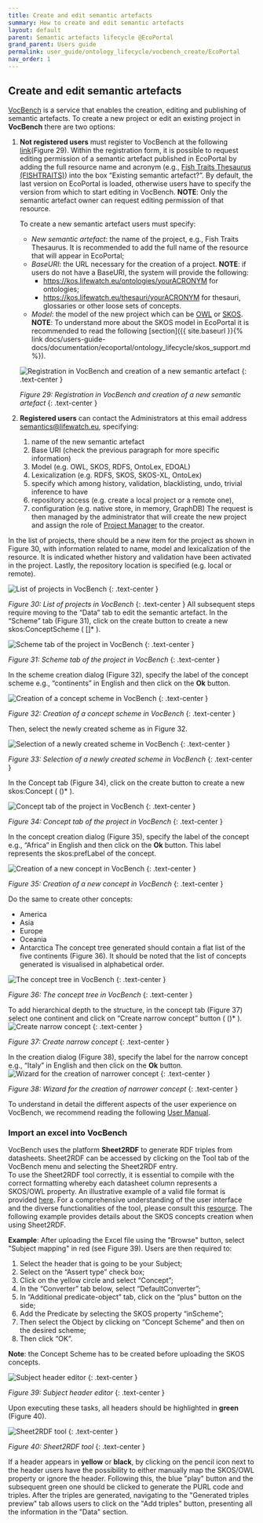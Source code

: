 ```yaml
---
title: Create and edit semantic artefacts
summary: How to create and edit semantic artefacts
layout: default
parent: Semantic artefacts lifecycle @EcoPortal
grand_parent: Users guide
permalink: user_guide/ontology_lifecycle/vocbench_create/EcoPortal
nav_order: 1
---
```

## Create and edit semantic artefacts

[VocBench](https://vocbench.lifewatchitaly.eu/vocbench3/) is a service that enables the creation, editing and publishing of semantic artefacts. 
To create a new project or edit an existing project in **VocBench** there are two options:
1. **Not registered users** must register to VocBench at the following [link](https://vocbench.lifewatchitaly.eu/vocbench3/)(Figure 29).
   Within the registration form, it is possible to request editing permission of a semantic artefact published in EcoPortal by adding the full resource name and acronym (e.g., [Fish Traits Thesaurus (FISHTRAITS)](http://ecoportal.lifewatchitaly.eu/ontologies/FISHTRAITS)) into the box “Existing semantic artefact?”. By default, the last version on EcoPortal is loaded, otherwise users have to specify the version from which to start editing in VocBench. **NOTE**: Only the semantic artefact owner can request editing permission of that resource. 

   To create a new semantic artefact users must specify:
    - *New semantic artefact*: the name of the project, e.g., Fish Traits Thesaurus. It is recommended to add the full name of the resource that will appear in EcoPortal;
    - *BaseURI*: the URL necessary for the creation of a project. **NOTE**: if users do not have a BaseURI, the system will provide the following: 
        - https://kos.lifewatch.eu/ontologies/yourACRONYM for ontologies;
        - https://kos.lifewatch.eu/thesauri/yourACRONYM for thesauri, glossaries or other loose sets of concepts.
    - *Model*: the model of the new project which can be [OWL](https://www.w3.org/TR/owl-features/) or [SKOS](https://www.w3.org/TR/skos-reference/). **NOTE**: To understand more about the SKOS model in EcoPortal it is recommended to read the following [section]({{ site.baseurl }}{% link docs/users-guide-docs/documentation/ecoportal/ontology_lifecycle/skos_support.md %}). 

   ![Registration in VocBench and creation of a new semantic artefact]({{site.figures_link}}/{{page.portal}}/Figure29.png)
   {: .text-center }
   
   _Figure 29: Registration in VocBench and creation of a new semantic artefact_
   {: .text-center }

2. **Registered users** can contact the Administrators at this email address semantics@lifewatch.eu, specifying: 
   1. name of the new semantic artefact
   2. Base URI (check the previous paragraph for more specific information)
   3. Model (e.g. OWL, SKOS, RDFS, OntoLex, EDOAL)
   4. Lexicalization (e.g. RDFS, SKOS, SKOS-XL, OntoLex)
   5. specify which among history, validation, blacklisting, undo, trivial inference to have
   6. repository access (e.g. create a local project or a remote one), 
   7. configuration (e.g. native store, in memory, GraphDB)
The request is then managed by the administrator that will create the new project and assign the role of [Project Manager](http://vocbench.uniroma2.it/doc/user/roles_adm.jsf) to the creator. 

In the list of projects, there should be a new item for the project as shown in Figure 30, with information related to name, model and lexicalization of the resource. It is indicated whether history and validation have been activated  in the project. Lastly, the repository location is specified (e.g. local or remote).

![List of projects in VocBench]({{site.figures_link}}/{{page.portal}}/Figure30.png)
{: .text-center }

_Figure 30:  List of projects in VocBench_
{: .text-center }
All subsequent steps require moving to the “Data” tab to edit the semantic artefact. In the “Scheme” tab (Figure 31), click on the create button to create a new skos:ConceptScheme ( []* ).

![Scheme tab of the project in VocBench]({{site.figures_link}}/{{page.portal}}/Figure31.png)
{: .text-center }

_Figure 31: Scheme tab of the project in VocBench_
{: .text-center }

In the scheme creation dialog (Figure 32), specify the label of the concept scheme e.g., “continents” in English and then click on the **Ok** button.

![Creation of a concept scheme in VocBench]({{site.figures_link}}/{{page.portal}}/Figure32.png)
{: .text-center }

_Figure 32: Creation of a concept scheme in VocBench_
{: .text-center }

Then, select the newly created scheme as in Figure 32.

![Selection of a newly created scheme in VocBench]({{site.figures_link}}/{{page.portal}}/Figure33.png)
{: .text-center }

_Figure 33: Selection of a newly created scheme in VocBench_
{: .text-center }

In the Concept tab (Figure 34), click on the create button to create a new skos:Concept ( ()* ).

![Concept tab of the project in VocBench]({{site.figures_link}}/{{page.portal}}/Figure34.png)
{: .text-center }

_Figure 34: Concept tab of the project in VocBench_
{: .text-center }

In the concept creation dialog (Figure 35), specify the label of the concept e.g., “Africa” in English and then click on the **Ok** button. This label represents the skos:prefLabel of the concept.

![Creation of a new concept in VocBench]({{site.figures_link}}/{{page.portal}}/Figure35.png)
{: .text-center }

_Figure 35: Creation of a new concept in VocBench_
{: .text-center }

Do the same to create other concepts:
- America
- Asia
- Europe
- Oceania
- Antarctica
  The concept tree generated should contain a flat list of the five continents (Figure 36). It should be noted that the list of concepts generated is visualised in alphabetical order.

![The concept tree in VocBench]({{site.figures_link}}/{{page.portal}}/Figure36.png)
{: .text-center }

_Figure 36: The concept tree in VocBench_
{: .text-center }

To add hierarchical depth to the structure, in the concept tab (Figure 37) select one continent and click on “Create narrow concept” button ( ()* ).
![Create narrow concept]({{site.figures_link}}/{{page.portal}}/Figure37.png)
{: .text-center }

_Figure 37: Create narrow concept_
{: .text-center }

In the creation dialog (Figure 38), specify the label for the narrow concept e.g., “Italy” in English and then click on the **Ok** button.
![Wizard for the creation of narrower concept]({{site.figures_link}}/{{page.portal}}/Figure38.png)
{: .text-center }

_Figure 38: Wizard for the creation of narrower concept_
{: .text-center }

To understand in detail the different aspects of the user experience on VocBench, we recommend reading the following [User Manual](https://vocbench.uniroma2.it/doc/user/).

### Import an excel into VocBench
VocBench uses the platform **Sheet2RDF** to generate RDF triples from datasheets. Sheet2RDF can be accessed by clicking on the Tool tab of the VocBench menu and selecting the Sheet2RDF entry.  
To use the Sheet2RDF tool correctly, it is essential to compile with the correct formatting whereby each datasheet column represents a SKOS/OWL property. An illustrative example of a valid file format is provided [here](https://docs.google.com/spreadsheets/d/1PHw0AaiEdk9EoKBBBCNeLCczuHxbHf5B/edit?usp=sharing&ouid=112643334527918409138&rtpof=true&sd=true). For a comprehensive understanding of the user interface and the diverse functionalities of the tool, please consult this [resource](https://art.uniroma2.it/sheet2rdf/documentation/vb_tool/). The following example provides details about the SKOS concepts creation when using  Sheet2RDF.

**Example**:
After uploading the Excel file using the "Browse" button, select "Subject mapping" in red (see Figure 39). Users are then required to:
1. Select the header that is going to be your Subject;
2. Select on the “Assert type” check box;
3. Click on the yellow circle and select “Concept”;
4. In the “Converter” tab below, select “DefaultConverter”;
5. In “Additional predicate-object” tab, click on the “plus” button on the side;
6. Add the Predicate by selecting the SKOS property “inScheme”;
7. Then select the Object by clicking on “Concept Scheme” and then on the desired scheme;
8. Then click “OK”.

**Note**: the Concept Scheme has to be created before uploading the SKOS concepts.

![Subject header editor]({{site.figures_link}}/{{page.portal}}/Figure39.png)
{: .text-center }

_Figure 39: Subject header editor_
{: .text-center }

Upon executing these tasks, all headers should be highlighted in **green** (Figure 40).

![Sheet2RDF tool]({{site.figures_link}}/{{page.portal}}/Figure40.png)
{: .text-center }

_Figure 40: Sheet2RDF tool_
{: .text-center }

If a header appears in **yellow** or **black**, by clicking on the pencil icon next to the header users have the possibility to either manually map the SKOS/OWL property or ignore the header. Following this, the blue "play" button and the subsequent green one should be clicked to generate the PURL code and triples. After the triples are generated, navigating to the "Generated triples preview" tab allows users to click on the "Add triples" button, presenting all the information in the "Data" section.